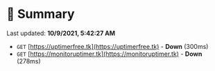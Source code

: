 # 📖 Summary
Last updated: **10/9/2021, 5:42:27 AM**

- `GET` [https://uptimerfree.tk](https://uptimerfree.tk) - **Down** (300ms)
- `GET` [https://monitoruptimer.tk](https://monitoruptimer.tk) - **Down** (278ms)
